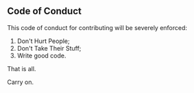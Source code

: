 ## Code of Conduct
This code of conduct for contributing will be severely enforced:

1. Don't Hurt People;
1. Don't Take Their Stuff;
1. Write good code.

That is all.

Carry on.

